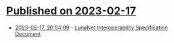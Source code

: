 # [Published on 2023-02-17](index.md)

* [2023-02-17, 20:54:09](https://lobste.rs/s/j4wiwl/lunanet_interoperability) - [LunaNet Interoperability Specification Document](https://esc.gsfc.nasa.gov/static-files/Draft%20LunaNet%20Interoperability%20Specification%20Final.pdf)
